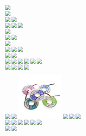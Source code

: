<a href="https://s.click.aliexpress.com/e/_AdO0TQ" target="_blank"><img src="https://ae01.alicdn.com/kf/H41daee3f6d9f45a1b2f552954c4e71ecN.jpg_140x140.jpg" /></a>
<br>
<a href="https://s.click.aliexpress.com/e/_AZOAdE" target="_blank"><img src="https://ae01.alicdn.com/kf/Hd8b65b2c6e964e49aa338e3a8f868fc8u.jpg_140x140.jpg" /></a>
<br>
<a href="https://s.click.aliexpress.com/e/_98Booo" target="_blank"><img src="https://ae01.alicdn.com/kf/H86b3eb5f1d124ec596eeb554f2bc2fe8r.jpg_140x140.jpg" /></a>
<a href="https://s.click.aliexpress.com/e/_9wLxB2" target="_blank"><img src="https://ae01.alicdn.com/kf/HTB1hpcOavLsK1Rjy0Fbq6xSEXXaE.jpg_140x140.jpg" /></a>
<br>
<a href="https://s.click.aliexpress.com/e/_AUnyic" target="_blank"><img src="https://ae01.alicdn.com/kf/Hd8e11de79200428e89aae915fb137e4bH.jpg_140x140.jpg" /></a>
<a href="https://s.click.aliexpress.com/e/_An1zWu" target="_blank"><img src="https://ae01.alicdn.com/kf/H6115e56f1f7a464b915149942995d32aX.jpg_140x140.jpg" /></a>
<a href="https://s.click.aliexpress.com/e/_AUr1c4" target="_blank"><img src="https://ae01.alicdn.com/kf/H33e86dab2fb44b61822deabb1cbd0c66R.jpg_140x140.jpg" /></a>
<br>
<a href="https://s.click.aliexpress.com/e/_9hsxX6" target="_blank"><img src="https://ae01.alicdn.com/kf/Hd2e510643afd47a28a4786d9f9810b1ey.jpg_140x140.jpg" /></a>
<br>
<a href="https://s.click.aliexpress.com/e/_9Ai6cY" target="_blank"><img src="https://ae01.alicdn.com/kf/Hd82153f1f8e74bb880873ff2d8b820822.jpg_140x140.jpg" /></a>
<a href="https://s.click.aliexpress.com/e/_Aa1Umk" target="_blank"><img src="https://ae01.alicdn.com/kf/Hb238d977b8224a268cda68bf5401e03c9.jpg_140x140.jpg" /></a>
<br>
<a href="https://s.click.aliexpress.com/e/_9JwSZi" target="_blank"><img src="https://ae01.alicdn.com/kf/Hf1bffc65630e4d2580fcc40929bc2985b.jpg_140x140.jpg" /></a>
<br>
<a href="https://s.click.aliexpress.com/e/_AS5aRI" target="_blank"><img src="https://ae01.alicdn.com/kf/H054a4199f27c40739a56c7be095b8c9b7.jpg_140x140.jpg" /></a>
<a href="https://s.click.aliexpress.com/e/_9GXrSC" target="_blank"><img src="https://ae01.alicdn.com/kf/H2481d35356344809a97e303ee5926394U.jpg_140x140.jpg" /></a>
<a href="https://s.click.aliexpress.com/e/_A07SeU" target="_blank"><img src="https://ae01.alicdn.com/kf/H45aedac7467247b79d2d159d03e3d56cJ.jpg_140x140.jpg" /></a>
<br>
<a href="https://s.click.aliexpress.com/e/_AXdVnw" target="_blank"><img src="https://ae01.alicdn.com/kf/HLB1E.WuU3HqK1RjSZFEq6AGMXXa3.jpg_140x140.jpg" /></a>
<a href="https://s.click.aliexpress.com/e/_ASiaXO" target="_blank"><img src="https://ae01.alicdn.com/kf/HLB1ntqtU3HqK1RjSZFPq6AwapXa1.jpg_140x140.jpg" /></a>
<br>
<a href="https://s.click.aliexpress.com/e/_Amkf6g" target="_blank"><img src="https://ae01.alicdn.com/kf/H0a68a9ea821147f6a5ebb3a881ba8e3aq.jpg_140x140.jpg" /></a>
<a href="https://s.click.aliexpress.com/e/_9yzD08" target="_blank"><img src="https://ae01.alicdn.com/kf/H214069f9387844ed99f641a1b278fde6b.jpg_140x140.jpg" /></a>
<a href="https://s.click.aliexpress.com/e/_AlUyVy" target="_blank"><img src="https://ae01.alicdn.com/kf/HTB1uDf2X.Y1gK0jSZFCq6AwqXXab.jpg_140x140.jpg" /></a>
<a href="https://s.click.aliexpress.com/e/_9ueSY6" target="_blank"><img src="https://ae01.alicdn.com/kf/H0a4e2006a6624e688901325265cf49c6J.jpg_140x140.jpg" /></a>
<a href="https://s.click.aliexpress.com/e/_9g8qAq" target="_blank"><img src="https://ae01.alicdn.com/kf/Ha3d42a39de0146599704a7c5718a9228g.jpg_140x140.jpg" /></a>
<a href="https://s.click.aliexpress.com/e/_AOL8p8" target="_blank"><img src="https://ae01.alicdn.com/kf/H2f0ff7be47ad49f7887fca7b4e0f0987g.jpg_140x140.jpg" /></a>
<br>
<a href="https://s.click.aliexpress.com/e/_AZojqM" target="_blank"><img src="https://ae01.alicdn.com/kf/Haa7d713ce2fa46379856e2efd082d435b.jpg_140x140.jpg" /></a>
<a href="https://s.click.aliexpress.com/e/_9iItEy" target="_blank"><img src="https://ae01.alicdn.com/kf/HTB1PZkeKgmTBuNjy1Xbq6yMrVXaD.jpg_140x140.jpg" /></a>
<a href="https://s.click.aliexpress.com/e/_9IDOmC" target="_blank"><img src="https://ae01.alicdn.com/kf/H0ce2c1672bee42f9ad1d9a67e97d5453D.jpg_140x140.jpg" /></a>
<a href="https://s.click.aliexpress.com/e/_9um884" target="_blank"><img src="https://ae01.alicdn.com/kf/H8aec850c99234962b3f64c8badbe5fe93.jpg_140x140.jpg" /></a>
<br>


<a href="https://s.click.aliexpress.com/e/_A0Wcv8" target="_blank"><img src="https://ae01.alicdn.com/kf/H7419fa857bf946c3b1513748bffd4aa1b.jpg_140x140.jpg" /></a>
<a href="https://s.click.aliexpress.com/e/_Aa5nfU" target="_blank"><img src="https://ae01.alicdn.com/kf/H9b86f6e34a6b416d892ec8f21af738d3z.jpg_140x140.jpg" /></a>
<a href="https://s.click.aliexpress.com/e/_AmtrAa" target="_blank"><img src="https://github.com/White-SinSay/ali/blob/main/images/index-140.png" /></a>
<a href="https://s.click.aliexpress.com/e/_9fObNY" target="_blank"><img src="https://ae01.alicdn.com/kf/H3cfcddb2ed9440d4a99675d82bca4995S.jpg_140x140.jpg" /></a>
<a href="https://s.click.aliexpress.com/e/_ASdSeW" target="_blank"><img src="https://ae01.alicdn.com/kf/H657e089d2fa3486bb6bb9b2611e9de2fG.jpg_140x140.jpg" /></a>
<a href="https://s.click.aliexpress.com/e/_97xcNM" target="_blank"><img src="https://ae01.alicdn.com/kf/H6a124dc20a3d40e0a298329e3bc63d2aL.jpg_140x140.jpg" /></a>
<br>
<a href="https://s.click.aliexpress.com/e/_A8eEng" target="_blank"><img src="https://ae01.alicdn.com/kf/HTB1rAdeSCzqK1RjSZFHq6z3CpXa4.jpg_140x140.jpg" /></a>
<a href="https://s.click.aliexpress.com/e/_9GLWD8" target="_blank"><img src="https://ae01.alicdn.com/kf/HTB1DkarXyzxK1RjSspjq6AS.pXaE.jpg_140x140.jpg" /></a>
<a href="https://s.click.aliexpress.com/e/_9Hg7aS" target="_blank"><img src="https://ae01.alicdn.com/kf/Hd8e11de79200428e89aae915fb137e4bH.jpg_140x140.jpg" /></a>
<a href="https://s.click.aliexpress.com/e/_AmWikw" target="_blank"><img src="https://ae01.alicdn.com/kf/Hb58527d0f69447fbb60564eb7bac4080w.jpg_140x140.jpg" /></a>
<a href="https://s.click.aliexpress.com/e/_AY69PG" target="_blank"><img src="https://ae01.alicdn.com/kf/HTB1bdoXNRLoK1RjSZFuq6xn0XXaB.jpg_140x140.jpg" /></a>
<a href="https://s.click.aliexpress.com/e/_A98L9Y" target="_blank"><img src="https://ae01.alicdn.com/kf/H94ce6f92db534a0681a73ff1aa36c4b1Z.jpg_140x140.jpg" /></a>
<br>
<a href="https://s.click.aliexpress.com/e/_9HEzuw" target="_blank"><img src="https://ae01.alicdn.com/kf/Hdd20381e2c0940a4829ddcf34cf4a3b5L.jpg_140x140.jpg" /></a>
<a href="https://s.click.aliexpress.com/e/_9GSbf0" target="_blank"><img src="https://ae01.alicdn.com/kf/H60e4bb149b5b4d38b09c6e55a86c5282v.jpg_140x140.jpg" /></a>
